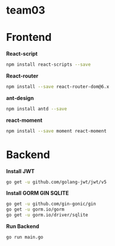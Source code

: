 # team03

# Frontend
**React-script**
```bash
npm install react-scripts --save
```
**React-router**
```bash
npm install --save react-router-dom@6.x
```

**ant-design**
```bash
npm install antd --save
```

**react-moment**
```bash
npm install --save moment react-moment
```



# Backend

**Install JWT**
```bash
go get -u github.com/golang-jwt/jwt/v5
```
**Install GORM GIN SQLITE**
```bash
go get -u github.com/gin-gonic/gin
go get -u gorm.io/gorm
go get -u gorm.io/driver/sqlite
```
**Run Backend**
```bash
go run main.go
```
